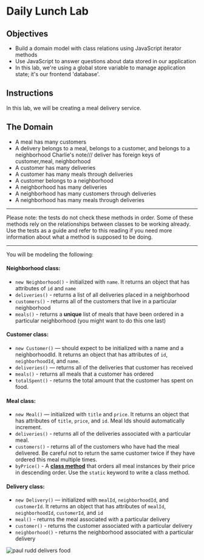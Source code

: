 # Daily Lunch Lab

## Objectives

* Build a domain model with class relations using JavaScript iterator methods
* Use JavaScript to answer questions about data stored in our application
* In this lab, we're using a global store variable to manage application state; it's our frontend 'database'.

## Instructions

In this lab, we will be creating a meal delivery service.

## The Domain

* A meal has many customers
* A delivery belongs to a meal, belongs to a customer, and belongs to a neighborhood
  Charlie's note///
  deliver has foreign keys of customer,meal, neighborhood
* A customer has many deliveries
* A customer has many meals through deliveries
* A customer belongs to a neighborhood
* A neighborhood has many deliveries
* A neighborhood has many customers through deliveries
* A neighborhood has many meals through deliveries

---

Please note: the tests do not check these methods in order. Some of these
methods rely on the relationships between classes to be working already. Use the
tests as a guide and refer to this reading if you need more information about
what a method is supposed to be doing.

---

You will be modeling the following:

#### Neighborhood class:

* `new Neighborhood()` - initialized with `name`. It returns an object that has attributes of `id` and `name`
* `deliveries()` - returns a list of all deliveries placed in a neighborhood
* `customers()` - returns all of the customers that live in a particular neighborhood
* `meals()` - returns a **unique** list of meals that have been ordered in a particular neighborhood (you might want to do this one last)

#### Customer class:

* `new Customer()` — should expect to be initialized with a name and a neighborhoodId. It returns an object that has attributes of `id`, `neighborhoodId`, and `name`.
* `deliveries()` — returns all of the deliveries that customer has received
* `meals()` - returns all meals that a customer has ordered
* `totalSpent()` - returns the total amount that the customer has spent on food.

#### Meal class:

* `new Meal()` — initialized with `title` and `price`. It returns an object that has attributes of `title`, `price`, and `id`. Meal Ids should automatically increment.
* `deliveries()` - returns all of the deliveries associated with a particular meal.
* `customers()` - returns all of the customers who have had the meal delivered. Be careful not to return the same customer twice if they have ordered this meal multiple times.
* `byPrice()` - A **[class method](https://developer.mozilla.org/en-US/docs/Web/JavaScript/Reference/Classes/static)** that orders all meal instances by their price in descending order. Use the `static` keyword to write a class method.

#### Delivery class:

* `new Delivery()` — initialized with `mealId`, `neighborhoodId`, and `customerId`. It returns an object that has attributes of `mealId`, `neighborhoodId`, `customerId`, and `id`
* `meal()` - returns the meal associated with a particular delivery
* `customer()` - returns the customer associated with a particular delivery
* `neighborhood()` - returns the neighborhood associated with a particular delivery

![paul rudd delivers food](https://media.giphy.com/media/3oz8xuoxXfXb1ONus8/giphy.gif)
